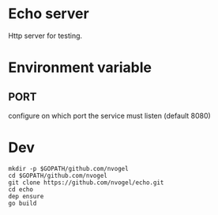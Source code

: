 # Echo server

Http server for testing.


# Environment variable

## PORT

configure on which port the service must listen (default 8080)


# Dev

```
mkdir -p $GOPATH/github.com/nvogel
cd $GOPATH/github.com/nvogel
git clone https://github.com/nvogel/echo.git
cd echo
dep ensure
go build
```
